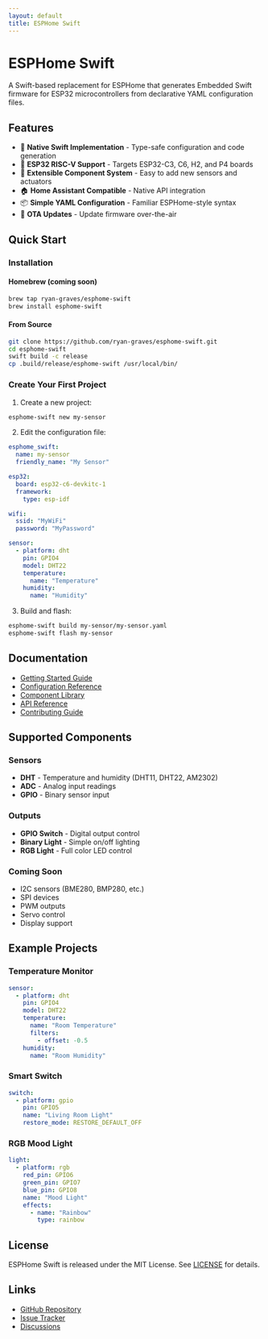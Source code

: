 ```yaml
---
layout: default
title: ESPHome Swift
---
```


# ESPHome Swift

A Swift-based replacement for ESPHome that generates Embedded Swift firmware for ESP32 microcontrollers from declarative YAML configuration files.

## Features

- 🚀 **Native Swift Implementation** - Type-safe configuration and code generation
- 📱 **ESP32 RISC-V Support** - Targets ESP32-C3, C6, H2, and P4 boards
- 🔧 **Extensible Component System** - Easy to add new sensors and actuators
- 🏠 **Home Assistant Compatible** - Native API integration
- 📦 **Simple YAML Configuration** - Familiar ESPHome-style syntax
- 🔄 **OTA Updates** - Update firmware over-the-air

## Quick Start

### Installation

#### Homebrew (coming soon)
```bash
brew tap ryan-graves/esphome-swift
brew install esphome-swift
```

#### From Source
```bash
git clone https://github.com/ryan-graves/esphome-swift.git
cd esphome-swift
swift build -c release
cp .build/release/esphome-swift /usr/local/bin/
```

### Create Your First Project

1. Create a new project:
```bash
esphome-swift new my-sensor
```

2. Edit the configuration file:
```yaml
esphome_swift:
  name: my-sensor
  friendly_name: "My Sensor"

esp32:
  board: esp32-c6-devkitc-1
  framework:
    type: esp-idf

wifi:
  ssid: "MyWiFi"
  password: "MyPassword"

sensor:
  - platform: dht
    pin: GPIO4
    model: DHT22
    temperature:
      name: "Temperature"
    humidity:
      name: "Humidity"
```

3. Build and flash:
```bash
esphome-swift build my-sensor/my-sensor.yaml
esphome-swift flash my-sensor
```

## Documentation

- [Getting Started Guide](getting-started.html)
- [Configuration Reference](configuration.html)
- [Component Library](components.html)
- [API Reference](api.html)
- [Contributing Guide](https://github.com/ryan-graves/esphome-swift/blob/main/CONTRIBUTING.md)

## Supported Components

### Sensors
- **DHT** - Temperature and humidity (DHT11, DHT22, AM2302)
- **ADC** - Analog input readings
- **GPIO** - Binary sensor input

### Outputs
- **GPIO Switch** - Digital output control
- **Binary Light** - Simple on/off lighting
- **RGB Light** - Full color LED control

### Coming Soon
- I2C sensors (BME280, BMP280, etc.)
- SPI devices
- PWM outputs
- Servo control
- Display support

## Example Projects

### Temperature Monitor
```yaml
sensor:
  - platform: dht
    pin: GPIO4
    model: DHT22
    temperature:
      name: "Room Temperature"
      filters:
        - offset: -0.5
    humidity:
      name: "Room Humidity"
```

### Smart Switch
```yaml
switch:
  - platform: gpio
    pin: GPIO5
    name: "Living Room Light"
    restore_mode: RESTORE_DEFAULT_OFF
```

### RGB Mood Light
```yaml
light:
  - platform: rgb
    red_pin: GPIO6
    green_pin: GPIO7
    blue_pin: GPIO8
    name: "Mood Light"
    effects:
      - name: "Rainbow"
        type: rainbow
```

## License

ESPHome Swift is released under the MIT License. See [LICENSE](https://github.com/ryan-graves/esphome-swift/blob/main/LICENSE) for details.

## Links

- [GitHub Repository](https://github.com/ryan-graves/esphome-swift)
- [Issue Tracker](https://github.com/ryan-graves/esphome-swift/issues)
- [Discussions](https://github.com/ryan-graves/esphome-swift/discussions)